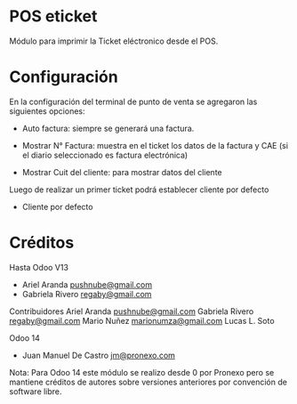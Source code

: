 POS eticket
===================


Módulo para imprimir la Ticket eléctronico desde el POS.


Configuración
=============

En la configuración del terminal de punto de venta se agregaron las siguientes opciones:

- Auto factura: siempre se generará una factura.

- Mostrar N° Factura: muestra en el ticket los datos de la factura y CAE (si el diario seleccionado es factura electrónica)

- Mostrar Cuit del cliente: para mostrar datos del cliente

Luego de realizar un primer ticket podrá establecer cliente por defecto

- Cliente por defecto



Créditos
========
Hasta Odoo V13
* Ariel Aranda <pushnube@gmail.com>
* Gabriela Rivero <regaby@gmail.com>

Contribuidores
Ariel Aranda pushnube@gmail.com
Gabriela Rivero regaby@gmail.com
Mario Nuñez marionumza@gmail.com
Lucas L. Soto

Odoo 14
* Juan Manuel De Castro <jm@pronexo.com>

Nota: Para Odoo 14 este módulo se realizo desde 0 por Pronexo pero se mantiene créditos de autores sobre versiones anteriores por convención de software libre.

